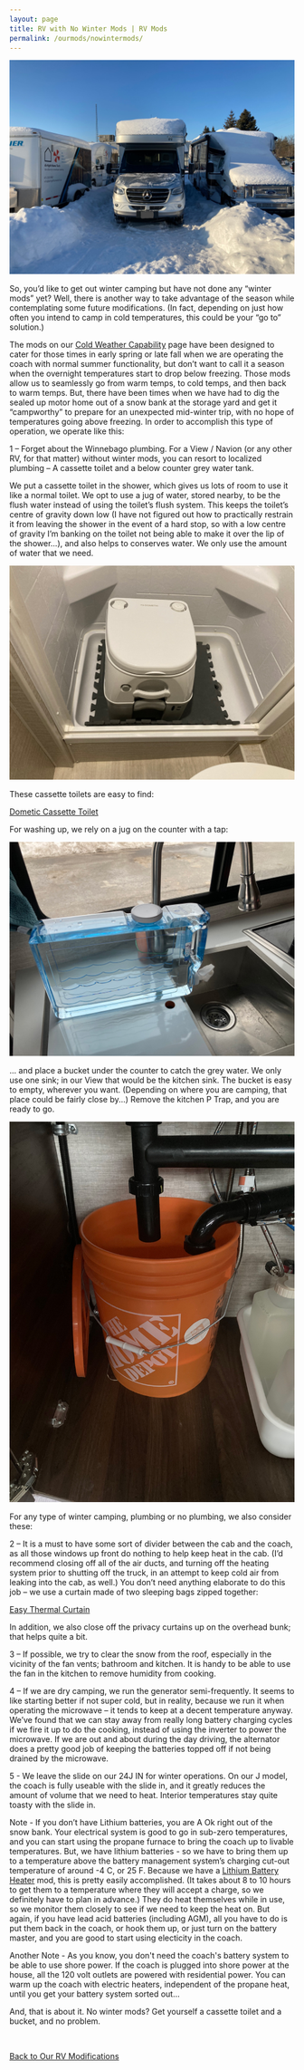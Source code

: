 ```yaml
---
layout: page
title: RV with No Winter Mods | RV Mods
permalink: /ourmods/nowintermods/
---
```

<img src="/assets/webindyinsnowbank.jpg"/>

So, you’d like to get out winter camping but have not done any “winter mods” yet?  Well, there is another way to take advantage of the season while contemplating some future modifications.  (In fact, depending on just how often you intend to camp in cold temperatures, this could be your “go to” solution.)

The mods on our [Cold Weather Capability](https://our2020view.ca/ourmods/coldweather/) page have been designed to cater for those times in early spring or late fall when we are operating the coach with normal summer functionality, but don’t want to call it a season when the overnight temperatures start to drop below freezing.  Those mods allow us to seamlessly go from warm temps, to cold temps, and then back to warm temps.  But, there have been times when we have had to dig the sealed up motor home out of a snow bank at the storage yard and get it “campworthy” to prepare for an unexpected mid-winter trip, with no hope of temperatures going above freezing.  In order to accomplish this type of operation, we operate like this:

1 – Forget about the Winnebago plumbing.  For a View / Navion (or any other RV, for that matter) without winter mods, you can resort to localized plumbing – A cassette toilet and a below counter grey water tank.

We put a cassette toilet in the shower, which gives us lots of room to use it like a normal toilet.  We opt to use a jug of water, stored nearby, to be the flush water instead of using the toilet’s flush system.  This keeps the toilet’s centre of gravity down low (I have not figured out how to practically restrain it from leaving the shower in the event of a hard stop, so with a low centre of gravity I’m banking on the toilet not being able to make it over the lip of the shower...), and also helps to conserves water.  We only use the amount of water that we need.

<img src="/assets/webcassette.jpg"/>

These cassette toilets are easy to find:

<a href = "https://www.canadiantire.ca/en/pdp/dometic-deluxe-portable-camping-toilet-porta-potty-w-self-contained-holding-tank-system-19-l-0763057p.html?&&gclid=Cj0KCQiAi8KfBhCuARIsADp-A556rrFsPIam1hi5ExF89-erflHU9vjCm-6xlvOQ1tBVJc_4HZtFS84aAkfsEALw_wcB&gclsrc=aw.ds#store=459 " target="_blank">Dometic Cassette Toilet </a>

For washing up, we rely on a jug on the counter with a tap: 

<img src="/assets/webwaterjug.jpg"/>

... and place a bucket under the counter to catch the grey water.  We only use one sink; in our View that would be the kitchen sink.  The bucket is easy to empty, wherever you want.  (Depending on where you are camping, that place could be fairly close by...)  Remove the kitchen P Trap, and you are ready to go.

<img src="/assets/webbucket.jpg"/>

For any type of winter camping, plumbing or no plumbing, we also consider these:

2 – It is a must to have some sort of divider between the cab and the coach, as all those windows up front do nothing to help keep heat in the cab.  (I’d recommend closing off all of the air ducts, and turning off the heating system prior to shutting off the truck, in an attempt to keep cold air from leaking into the cab, as well.)  You don’t need anything elaborate to do this job – we use a curtain made of two sleeping bags zipped together:

[Easy Thermal Curtain]( https://our2020view.ca/ourmods/miscmods/)

In addition, we also close off the privacy curtains up on the overhead bunk; that helps quite a bit.

3 – If possible, we try to clear the snow from the roof, especially in the vicinity of the fan vents; bathroom and kitchen.  It is handy to be able to use the fan in the kitchen to remove humidity from cooking.

4 – If we are dry camping, we run the generator semi-frequently.  It seems to like starting better if not super cold, but in reality, because we run it when operating the microwave – it tends to keep at a decent temperature anyway.  We’ve found that we can stay away from really long battery charging cycles if we fire it up to do the cooking, instead of using the inverter to power the microwave.  If we are out and about during the day driving, the alternator does a pretty good job of keeping the batteries topped off if not being drained by the microwave.

5 - We leave the slide on our 24J IN for winter operations.  On our J model, the coach is fully useable with the slide in, and it greatly reduces the amount of volume that we need to heat.  Interior temperatures stay quite toasty with the slide in.

Note - If you don’t have Lithium batteries, you are A Ok right out of the snow bank.  Your electrical system is good to go in sub-zero temperatures, and you can start using the propane furnace to bring the coach up to livable temperatures.  But, we have lithium batteries - so we have to bring them up to a temperature above the battery management system’s charging cut-out temperature of around -4 C, or 25 F.  Because we have a [Lithium Battery Heater](https://our2020view.ca/ourmods/batteryheater/) mod, this is pretty easily accomplished.  (It takes about 8 to 10 hours to get them to a temperature where they will accept a charge, so we definitely have to plan in advance.)  They do heat themselves while in use, so we monitor them closely to see if we need to keep the heat on.  But again, if you have lead acid batteries (including AGM), all you have to do is put them back in the coach, or hook them up, or just turn on the battery master, and you are good to start using electicity in the coach.

Another Note - As you know, you don't need the coach's battery system to be able to use shore power.  If the coach is plugged into shore power at the house, all the 120 volt outlets are powered with residential power.  You can warm up the coach with electric heaters, independent of the propane heat, until you get your battery system sorted out...

And, that is about it.  No winter mods?  Get yourself a cassette toilet and a bucket, and no problem.

<br>

[Back to Our RV Modifications](/ourmods/)
